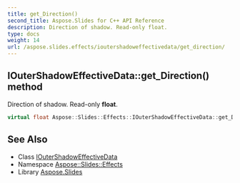 ```yaml
---
title: get_Direction()
second_title: Aspose.Slides for C++ API Reference
description: Direction of shadow. Read-only float.
type: docs
weight: 14
url: /aspose.slides.effects/ioutershadoweffectivedata/get_direction/
---
```

## IOuterShadowEffectiveData::get_Direction() method


Direction of shadow. Read-only **float**.

```cpp
virtual float Aspose::Slides::Effects::IOuterShadowEffectiveData::get_Direction()=0
```

## See Also

* Class [IOuterShadowEffectiveData](../)
* Namespace [Aspose::Slides::Effects](../../)
* Library [Aspose.Slides](../../../)